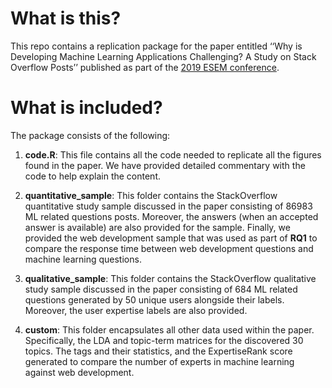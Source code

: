 # What is this?
This repo contains a replication package for the paper entitled ‘‘Why is Developing Machine Learning Applications Challenging? A Study on Stack Overflow Posts’’ published as part of the [2019 ESEM conference](http://eseiw2019.com/esem/).

# What is included?
The package consists of the following:

1. **code.R**: This file contains all the code needed to replicate all the figures found in the paper. We have provided detailed commentary with the code to help explain the content.

2. **quantitative_sample**: This folder contains the StackOverflow quantitative study sample discussed in the paper consisting of 86983 ML related questions posts. Moreover, the answers (when an accepted answer is available) are also provided for the sample. Finally, we provided the web development sample that was used as part of **RQ1** to compare the response time between web development questions and machine learning questions.

3. **qualitative_sample**: This folder contains the StackOverflow qualitative study sample discussed in the paper consisting of 684 ML related questions generated by 50 unique users alongside their labels. Moreover, the user expertise labels are also provided.

4. **custom**: This folder encapsulates all other data used within the paper. Specifically, the LDA and topic-term matrices for the discovered 30 topics. The tags and their statistics, and the ExpertiseRank score generated to compare the number of experts in machine learning against web development.

